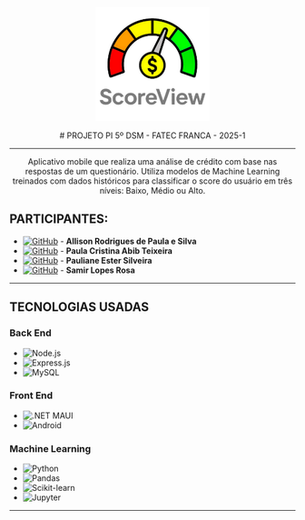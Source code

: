 <p align="center">
  <img src="Imagens/logo_grey.png" alt="Logo" width="200"/>
</p>

<p align="center">
# PROJETO PI 5º DSM - FATEC FRANCA - 2025-1
</p>

---
<p align="center">
Aplicativo mobile que realiza uma análise de crédito com base nas respostas de um questionário. Utiliza modelos de Machine Learning treinados com dados históricos para classificar o score do usuário em três níveis: Baixo, Médio ou Alto.
</p>

## PARTICIPANTES:
- [![GitHub](https://img.shields.io/badge/GitHub-allisonrps-blue?logo=github)](https://github.com/allisonrps) - **Allison Rodrigues de Paula e Silva**    
- [![GitHub](https://img.shields.io/badge/GitHub-jed1rey-blue?logo=github)](https://github.com/jed1rey) - **Paula Cristina Abib Teixeira**
- [![GitHub](https://img.shields.io/badge/GitHub-BrunoJose--dev-blue?logo=github)](https://github.com/PaulianeSilveira) - **Pauliane Ester Silveira**
- [![GitHub](https://img.shields.io/badge/GitHub-SamLope-blue?logo=github)](https://github.com/SamLope) - **Samir Lopes Rosa**

---

## TECNOLOGIAS USADAS

### Back End
- ![Node.js](https://img.shields.io/badge/Node.js-339933?style=flat&logo=nodedotjs&logoColor=white)
- ![Express.js](https://img.shields.io/badge/Express.js-000000?style=flat&logo=express&logoColor=white)
- ![MySQL](https://img.shields.io/badge/MySQL-00758F?style=flat&logo=mysql&logoColor=white)

### Front End
- ![.NET MAUI](https://img.shields.io/badge/.NET_MAUI-512BD4?style=flat&logo=dotnet&logoColor=white)
- ![Android](https://img.shields.io/badge/Android-3DDC84?style=flat&logo=android&logoColor=white)

### Machine Learning
- ![Python](https://img.shields.io/badge/Python-3776AB?style=flat&logo=python&logoColor=white)
- ![Pandas](https://img.shields.io/badge/Pandas-150458?style=flat&logo=pandas&logoColor=white)
- ![Scikit-learn](https://img.shields.io/badge/Scikit--learn-F7931E?style=flat&logo=scikit-learn&logoColor=white)
- ![Jupyter](https://img.shields.io/badge/Jupyter-F37626?style=flat&logo=jupyter&logoColor=white)

---
